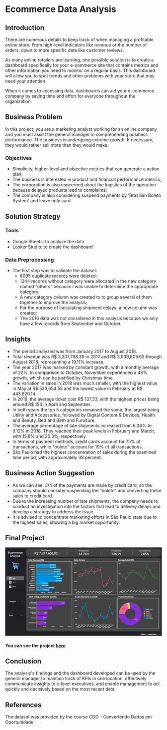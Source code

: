 # Ecommerce Data Analysis

## Introduction

There are numerous details to keep track of when managing a profitable online store. From high-level indicators like revenue or the number of orders, down to more specific data like customer reviews. 

As many online retailers are learning, one possible solution is to create a dashboard specifically for your e-commerce site that contains metrics and other information you need to monitor on a regular basis. This dashboard will allow you to spot trends and other problems with your store that may need your attention.

When it comes to accessing data, dashboards can aid your e-commerce company by saving time and effort for everyone throughout the organization.

## Business Problem

In this project, you are a marketing analyst working for an online company, and you must assist the general manager in comprehending business performance.
The business is undergoing extreme growth. If necessary, they would rather sell more than they would make.

<h3>Objectives</h3> 

- Simplicity, higher-level and objective metrics that can generate a action plan;
- The business is interested in product and financial performance metrics;
- The corporation is also concerned about the logistics of the operation because delayed products lead to complaints;
- The company is also considering suspend payments by 'Brazilian Boleto System' and leave only card.

## Solution Strategy

<h3>Tools</h3>

- Google Sheets: to analyze the data 
- Looker Studio: to create the dashboard

<h3>Data Preprocessing</h3>

- The first step was to validate the dataset:
  - 6095 duplicate records were deleted;
  - 1244 records without category were allocated in the new category named "others" because I was unable to determine the appropriate category;
  - A new category column was created to to group several of them together to improve the analysis;
  - For the purpose of calculating shipment delays, a new column was created;
  - The 2016 data was not considered in this analysis because we only have a few records from September and October.
  
## Insights

* The period analyzed was from January 2017 to August 2018.
* Total revenue was R$ 3,307,798.39 in 2017 and R$ 3,939,809.63 through August 2018, representing a 19.11% increase. 
* The year 2017 was marked by constant growth, with a monthly average of 22%. In comparison to October, November experienced a 46% growth, which can be justified by Christmas time.
* The variation in sales in 2018 was much smaller, with the highest value in May at R$ 533,654.55 and the lowest value in February at R$ 445,620.14. 
* In 2019, the average ticket cost R$ 137.33, with the highest prices being around R$ 154 in April and September.
* In both years the top 5 categories remained the same, the largest being Utility and Accessories, followed by Digital Content & Devices, Health and Beauty, Bed and Beth and Furniture.
* The average percentage of late shipments increased from 6.34% to 9.12% in 2018. They reached their peak levels in February and March, with 15.8% and 20.3%, respectively.
* In terms of payment methods, credit cards account for 75% of transactions, while "boleto" account for 19% of all transactions.
* São Paulo had the highest concentration of sales during the examined time period, with approximately 38 percent. 

## Business Action Suggestion

* As we can see, 3/4 of the payments are made by credit card, so the company should consider suspending the "boleto" and converting these sales to credit card.
* Due to the increasing number of late shipments, the company needs to conduct an investigation into the factors that lead to delivery delays and develop a strategy to address the issue.
* It is advised to concentrate marketing efforts in São Paulo state due to the highest sales, showing a big market opportunity.

## Final Project

![image](dashboard.png)

<h4>You can see the project <a href="https://datastudio.google.com/embed/reporting/76fc7645-d7d1-4cce-bcf0-63ceab12dded/page/p_5edvud7cwc" target="blank" rel="noopener noreferrer">here</a></h4>

## Conclusion

The analysis's findings and the dashboard developed can be used by the general manager to maintain track of KPIs in one location, effectively communicate insights to c-level executives, and enable management to act quickly and decisively based on the most recent data.

## References

The dataset was provided by the course CDO - Convertendo Dados em Oportunidade

